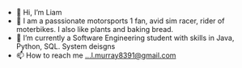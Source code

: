 - 👋 Hi, I’m Liam
- 👀 I am a passsionate motorsports 1 fan, avid sim racer, rider of moterbikes. I also like plants and baking bread.
- 🌱 I’m currently a Software Engineering student with skills in Java, Python, SQL. System deisgns 
- 📫 How to reach me ...l.murray8391@gmail.com

<!---
LiamMurray433/LiamMurray433 is a ✨ special ✨ repository because its `README.md` (this file) appears on your GitHub profile.
You can click the Preview link to take a look at your changes.
--->
